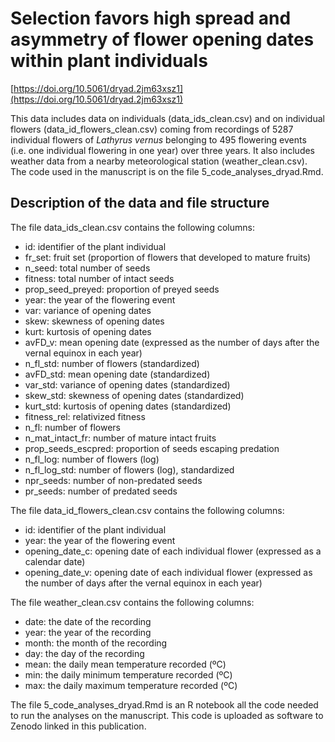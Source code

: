 # Selection favors high spread and asymmetry of flower opening dates within plant individuals

[https://doi.org/10.5061/dryad.2jm63xsz1](https://doi.org/10.5061/dryad.2jm63xsz1)

This data includes data on individuals (data_ids_clean.csv) and on individual flowers (data_id_flowers_clean.csv) coming from recordings of 5287 individual flowers of *Lathyrus vernus* belonging to 495 flowering events (i.e. one individual flowering in one year) over three years. It also includes weather data from a nearby meteorological station (weather_clean.csv). The code used in the manuscript is on the file 5_code_analyses_dryad.Rmd.

## Description of the data and file structure

The file data_ids_clean.csv contains the following columns:

*   id: identifier of the plant individual
*   fr_set: fruit set (proportion of flowers that developed to mature fruits)
*   n_seed: total number of seeds
*   fitness: total number of intact seeds
*   prop_seed_preyed: proportion of preyed seeds
*   year: the year of the flowering event
*   var: variance of opening dates
*   skew: skewness of opening dates
*   kurt: kurtosis of opening dates
*   avFD_v: mean opening date (expressed as the number of days after the vernal equinox in each year)
*   n_fl_std: number of flowers (standardized)
*   avFD_std: mean opening date (standardized)
*   var_std: variance of opening dates (standardized)
*   skew_std: skewness of opening dates (standardized)
*   kurt_std: kurtosis of opening dates (standardized)
*   fitness_rel: relativized fitness
*   n_fl: number of flowers
*   n_mat_intact_fr: number of mature intact fruits
*   prop_seeds_escpred: proportion of seeds escaping predation
*   n_fl_log: number of flowers (log)
*   n_fl_log_std: number of flowers (log), standardized
*   npr_seeds: number of non-predated seeds
*   pr_seeds: number of predated seeds

The file data_id_flowers_clean.csv contains the following columns:

*   id: identifier of the plant individual
*   year: the year of the flowering event
*   opening_date_c: opening date of each individual flower (expressed as a calendar date)
*   opening_date_v: opening date of each individual flower (expressed as the number of days after the vernal equinox in each year)

The file weather_clean.csv contains the following columns:

*   date: the date of the recording
*   year: the year of the recording
*   month: the month of the recording
*   day: the day of the recording
*   mean: the daily mean temperature recorded (ºC)
*   min: the daily minimum temperature recorded (ºC)
*   max: the daily maximum temperature recorded (ºC)

The file 5_code_analyses_dryad.Rmd is an R notebook all the code needed to run the analyses on the manuscript. This code is uploaded as software to Zenodo linked in this publication. 
